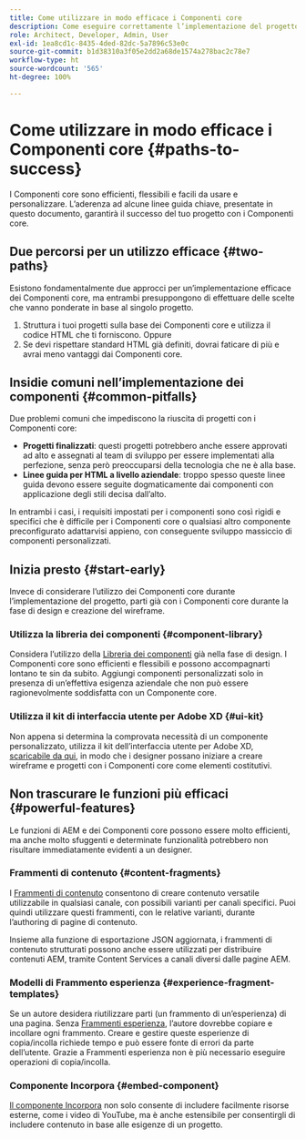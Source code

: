 ```yaml
---
title: Come utilizzare in modo efficace i Componenti core
description: Come eseguire correttamente l’implementazione del progetto con i Componenti core
role: Architect, Developer, Admin, User
exl-id: 1ea8cd1c-8435-4ded-82dc-5a7896c53e0c
source-git-commit: b1d38310a3f05e2dd2a68de1574a278bac2c78e7
workflow-type: ht
source-wordcount: '565'
ht-degree: 100%

---
```



# Come utilizzare in modo efficace i Componenti core {#paths-to-success}

I Componenti core sono efficienti, flessibili e facili da usare e personalizzare. L’aderenza ad alcune linee guida chiave, presentate in questo documento, garantirà il successo del tuo progetto con i Componenti core.

## Due percorsi per un utilizzo efficace {#two-paths}

Esistono fondamentalmente due approcci per un’implementazione efficace dei Componenti core, ma entrambi presuppongono di effettuare delle scelte che vanno ponderate in base al singolo progetto.

1. Struttura i tuoi progetti sulla base dei Componenti core e utilizza il codice HTML che ti forniscono. Oppure
1. Se devi rispettare standard HTML già definiti, dovrai faticare di più e avrai meno vantaggi dai Componenti core.

## Insidie comuni nell’implementazione dei componenti {#common-pitfalls}

Due problemi comuni che impediscono la riuscita di progetti con i Componenti core:

* **Progetti finalizzati**: questi progetti potrebbero anche essere approvati ad alto e assegnati al team di sviluppo per essere implementati alla perfezione, senza però preoccuparsi della tecnologia che ne è alla base.
* **Linee guida per HTML a livello aziendale**: troppo spesso queste linee guida devono essere seguite dogmaticamente dai componenti con applicazione degli stili decisa dall’alto.

In entrambi i casi, i requisiti impostati per i componenti sono così rigidi e specifici che è difficile per i Componenti core o qualsiasi altro componente preconfigurato adattarvisi appieno, con conseguente sviluppo massiccio di componenti personalizzati.

## Inizia presto {#start-early}

Invece di considerare l’utilizzo dei Componenti core durante l’implementazione del progetto, parti già con i Componenti core durante la fase di design e creazione del wireframe.

### Utilizza la libreria dei componenti {#component-library}

Considera l’utilizzo della [Libreria dei componenti](https://adobe.com/go/aem_cmp_library_it) già nella fase di design. I Componenti core sono efficienti e flessibili e possono accompagnarti lontano te sin da subito. Aggiungi componenti personalizzati solo in presenza di un’effettiva esigenza aziendale che non può essere ragionevolmente soddisfatta con un Componente core.

### Utilizza il kit di interfaccia utente per Adobe XD {#ui-kit}

Non appena si determina la comprovata necessità di un componente personalizzato, utilizza il kit dell’interfaccia utente per Adobe XD, [scaricabile da qui](https://experienceleague.adobe.com/docs/experience-manager-learn/assets/AEM-CoreComponents-UI-Kit.xd), in modo che i designer possano iniziare a creare wireframe e progetti con i Componenti core come elementi costitutivi.

## Non trascurare le funzioni più efficaci {#powerful-features}

Le funzioni di AEM e dei Componenti core possono essere molto efficienti, ma anche molto sfuggenti e determinate funzionalità potrebbero non risultare immediatamente evidenti a un designer.

### Frammenti di contenuto {#content-fragments}

I [Frammenti di contenuto](https://experienceleague.adobe.com/docs/experience-manager-cloud-service/sites/authoring/fundamentals/content-fragments.html?lang=it) consentono di creare contenuto versatile utilizzabile in qualsiasi canale, con possibili varianti per canali specifici. Puoi quindi utilizzare questi frammenti, con le relative varianti, durante l’authoring di pagine di contenuto.

Insieme alla funzione di esportazione JSON aggiornata, i frammenti di contenuto strutturati possono anche essere utilizzati per distribuire contenuti AEM, tramite Content Services a canali diversi dalle pagine AEM.

### Modelli di Frammento esperienza {#experience-fragment-templates}

Se un autore desidera riutilizzare parti (un frammento di un’esperienza) di una pagina. Senza [Frammenti esperienza](https://experienceleague.adobe.com/docs/experience-manager-cloud-service/sites/authoring/fundamentals/experience-fragments.html?lang=it), l’autore dovrebbe copiare e incollare ogni frammento. Creare e gestire queste esperienze di copia/incolla richiede tempo e può essere fonte di errori da parte dell’utente. Grazie a Frammenti esperienza non è più necessario eseguire operazioni di copia/incolla.

### Componente Incorpora {#embed-component}

[Il componente Incorpora](/help/components/embed.md) non solo consente di includere facilmente risorse esterne, come i video di YouTube, ma è anche estensibile per consentirgli di includere contenuto in base alle esigenze di un progetto.
